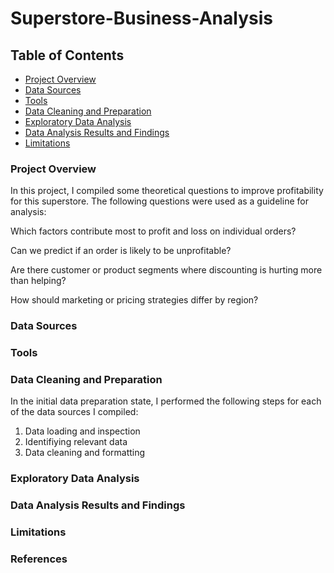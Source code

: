 # Superstore-Business-Analysis


## Table of Contents
- [Project Overview](#project-overview)
- [Data Sources](#data-sources)
- [Tools](#tools)
- [Data Cleaning and Preparation](#data-cleaning-and-preparation)
- [Exploratory Data Analysis](#exploratory-data-analysis)
- [Data Analysis Results and Findings](#data-analysis-results-and-findings)
- [Limitations](#limitations)

### Project Overview 
In this project, I compiled some theoretical questions to improve profitability for this superstore. The following questions were used as a guideline for analysis:

Which factors contribute most to profit and loss on individual orders?

Can we predict if an order is likely to be unprofitable?

Are there customer or product segments where discounting is hurting more than helping?

How should marketing or pricing strategies differ by region?


### Data Sources

### Tools 

### Data Cleaning and Preparation
In the initial data preparation state, I performed the following steps for each of the data sources I compiled:
1. Data loading and inspection
2. Identifiying relevant data
3. Data cleaning and formatting
   

### Exploratory Data Analysis


### Data Analysis Results and Findings


### Limitations
 

### References


